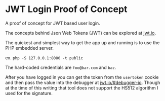 # JWT Login Proof of Concept
A proof of concept for JWT based user login.

The concepts behind Json Web Tokens (JWT) can be explored at [jwt.io](https://jwt.io).

The quickest and simplest way to get the app up and running is to use the PHP embedded server.

ex. `php -S 127.0.0.1:8080 -t public`

The hard-coded credentials are `foo@bar.com` and  `baz`.

After you have logged in you can get the token from the `usertoken` cookie and then pass the value
into the debugger at [jwt.io/#debugger-io](https://jwt.io/#debugger-io). Though at the time
of this writing that tool does not support the HS512 algorithm I used for the signature.
